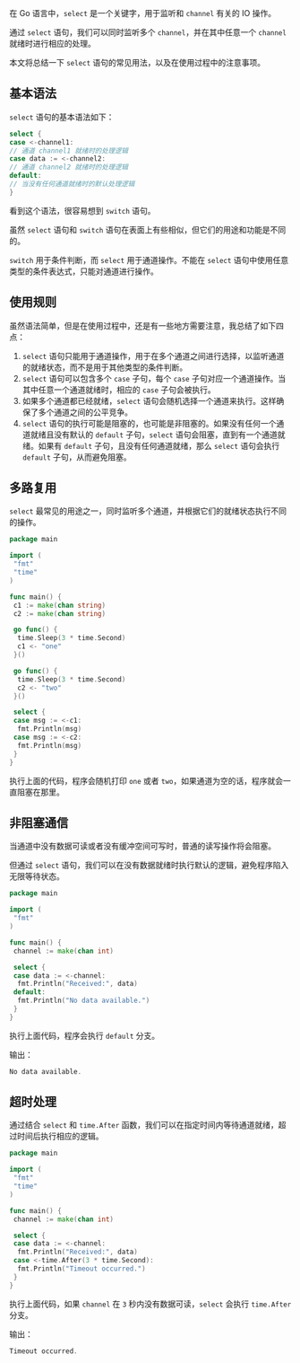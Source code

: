 在 Go 语言中，`select` 是一个关键字，用于监听和 `channel` 有关的 IO 操作。

通过 `select` 语句，我们可以同时监听多个 `channel`，并在其中任意一个 `channel` 就绪时进行相应的处理。

本文将总结一下 `select` 语句的常见用法，以及在使用过程中的注意事项。

## 基本语法

`select` 语句的基本语法如下：

``` go
select {
case <-channel1:
// 通道 channel1 就绪时的处理逻辑
case data := <-channel2:
// 通道 channel2 就绪时的处理逻辑
default:
// 当没有任何通道就绪时的默认处理逻辑
}

```

看到这个语法，很容易想到 `switch` 语句。

虽然 `select` 语句和 `switch` 语句在表面上有些相似，但它们的用途和功能是不同的。

`switch` 用于条件判断，而 `select` 用于通道操作。不能在 `select` 语句中使用任意类型的条件表达式，只能对通道进行操作。

## 使用规则

虽然语法简单，但是在使用过程中，还是有一些地方需要注意，我总结了如下四点：

1. `select` 语句只能用于通道操作，用于在多个通道之间进行选择，以监听通道的就绪状态，而不是用于其他类型的条件判断。
2. `select` 语句可以包含多个 `case` 子句，每个 `case` 子句对应一个通道操作。当其中任意一个通道就绪时，相应的 `case` 子句会被执行。
3. 如果多个通道都已经就绪，`select` 语句会随机选择一个通道来执行。这样确保了多个通道之间的公平竞争。
4. `select` 语句的执行可能是阻塞的，也可能是非阻塞的。如果没有任何一个通道就绪且没有默认的 `default` 子句，`select`
   语句会阻塞，直到有一个通道就绪。如果有 `default` 子句，且没有任何通道就绪，那么 `select` 语句会执行 `default` 子句，从而避免阻塞。

## 多路复用

`select` 最常见的用途之一，同时监听多个通道，并根据它们的就绪状态执行不同的操作。

``` go
package main

import (
 "fmt"
 "time"
)

func main() {
 c1 := make(chan string)
 c2 := make(chan string)

 go func() {
  time.Sleep(3 * time.Second)
  c1 <- "one"
 }()

 go func() {
  time.Sleep(3 * time.Second)
  c2 <- "two"
 }()

 select {
 case msg := <-c1:
  fmt.Println(msg)
 case msg := <-c2:
  fmt.Println(msg)
 }
}
```

执行上面的代码，程序会随机打印 `one` 或者 `two`，如果通道为空的话，程序就会一直阻塞在那里。

## 非阻塞通信

当通道中没有数据可读或者没有缓冲空间可写时，普通的读写操作将会阻塞。

但通过 `select` 语句，我们可以在没有数据就绪时执行默认的逻辑，避免程序陷入无限等待状态。

``` go
package main

import (
 "fmt"
)

func main() {
 channel := make(chan int)

 select {
 case data := <-channel:
  fmt.Println("Received:", data)
 default:
  fmt.Println("No data available.")
 }
}
```

执行上面代码，程序会执行 `default` 分支。

输出：

``` go
No data available.
```

## 超时处理

通过结合 `select` 和 `time.After` 函数，我们可以在指定时间内等待通道就绪，超过时间后执行相应的逻辑。

``` go
package main

import (
 "fmt"
 "time"
)

func main() {
 channel := make(chan int)

 select {
 case data := <-channel:
  fmt.Println("Received:", data)
 case <-time.After(3 * time.Second):
  fmt.Println("Timeout occurred.")
 }
}
```

执行上面代码，如果 `channel` 在 `3` 秒内没有数据可读，`select` 会执行 `time.After` 分支。

输出：

``` go
Timeout occurred.
```
